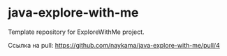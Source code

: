 # java-explore-with-me
Template repository for ExploreWithMe project.


Ссылка на pull: https://github.com/naykama/java-explore-with-me/pull/4
